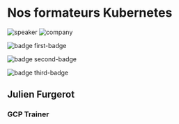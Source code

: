 <!-- .slide: class="speaker-slide" -->

# Nos formateurs Kubernetes

![speaker](./assets/images/julien.png)
![company](./assets/images/logo-sfeir-blanc.png)

![badge first-badge](./assets/images/certif-cloud-archi.png)

![badge second-badge](./assets/images/certif-cloud-network.png)

![badge third-badge](./assets/images/certif-cloud-sec.png)

<h2> Julien <span>Furgerot</span></h2>

### GCP Trainer

<!-- .element: class="icon-rule icon-first" -->
